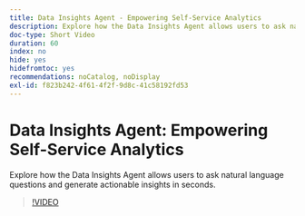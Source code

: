 ```yaml
---
title: Data Insights Agent - Empowering Self-Service Analytics
description: Explore how the Data Insights Agent allows users to ask natural language questions and generate actionable insights in seconds.
doc-type: Short Video
duration: 60
index: no
hide: yes
hidefromtoc: yes
recommendations: noCatalog, noDisplay
exl-id: f823b242-4f61-4f2f-9d8c-41c58192fd53
---
```

# Data Insights Agent: Empowering Self-Service Analytics

Explore how the Data Insights Agent allows users to ask natural language questions and generate actionable insights in seconds.

<!-- 62_S106_3442453_59_data-insights-agent-empowering-selfservice-analytics -->
>[!VIDEO](https://video.tv.adobe.com/v/3458304/?learn=on&enablevpops=true)
